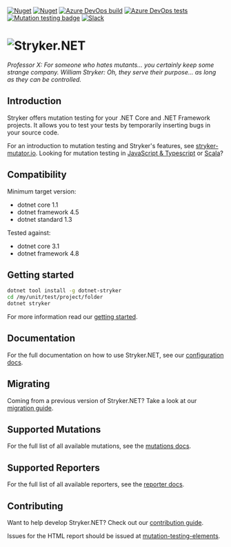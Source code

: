 [![Nuget](https://img.shields.io/nuget/v/dotnet-stryker.svg?color=blue&label=dotnet-stryker&style=flat-square)](https://www.nuget.org/packages/dotnet-stryker/)
[![Nuget](https://img.shields.io/nuget/dt/dotnet-stryker.svg?style=flat-square)](https://www.nuget.org/packages/dotnet-stryker/)
[![Azure DevOps build](https://img.shields.io/azure-devops/build/stryker-mutator/Stryker/4/master.svg?label=Azure%20Pipelines&style=flat-square)](https://dev.azure.com/stryker-mutator/Stryker/_build/latest?definitionId=4)
[![Azure DevOps tests](https://img.shields.io/azure-devops/tests/stryker-mutator/506a1f46-900e-434e-805f-ff8d36fc81af/4/master.svg?compact_message&style=flat-square)](https://dev.azure.com/stryker-mutator/Stryker/_build/latest?definitionId=4)
[![Mutation testing badge](https://img.shields.io/endpoint?style=flat&url=https%3A%2F%2Fbadge-api.stryker-mutator.io%2Fgithub.com%2Fstryker-mutator%2Fstryker-net%2Fmaster)](https://dashboard.stryker-mutator.io/reports/github.com/stryker-mutator/stryker-net/master)
[![Slack](https://img.shields.io/badge/chat-on%20slack-blueviolet?style=flat-square)](https://join.slack.com/t/stryker-mutator/shared_invite/enQtOTUyMTYyNTg1NDQ0LTU4ODNmZDlmN2I3MmEyMTVhYjZlYmJkOThlNTY3NTM1M2QxYmM5YTM3ODQxYmJjY2YyYzllM2RkMmM1NjNjZjM)
# ![S](https://raw.githubusercontent.com/stryker-mutator/stryker-mutator.github.io/6026230eaa82a130950a859e523a703d7f30f291/static/images/stryker-80x80.png)tryker.NET

*Professor X: For someone who hates mutants... you certainly keep some strange company.*
*William Stryker: Oh, they serve their purpose... as long as they can be controlled.*

## Introduction

Stryker offers mutation testing for your .NET Core and .NET Framework projects. It allows you to test your tests by temporarily inserting bugs in your source code.

For an introduction to mutation testing and Stryker's features, see [stryker-mutator.io](https://stryker-mutator.io/). Looking for mutation testing in [JavaScript & Typescript](https://stryker-mutator.github.io/stryker) or [Scala](https://stryker-mutator.github.io/stryker4s)?

## Compatibility

Minimum target version:

- dotnet core 1.1
- dotnet framework 4.5
- dotnet standard 1.3

 Tested against:

- dotnet core 3.1
- dotnet framework 4.8

## Getting started

```bash
dotnet tool install -g dotnet-stryker
cd /my/unit/test/project/folder
dotnet stryker
```

For more information read our [getting started](https://stryker-mutator.io/docs/stryker-net/getting-started).

## Documentation

For the full documentation on how to use Stryker.NET, see our [configuration docs](https://stryker-mutator.io/docs/stryker-net/configuration).

## Migrating

Coming from a previous version of Stryker.NET? Take a look at our [migration guide](https://stryker-mutator.io/docs/stryker-net/migration-guide).

## Supported Mutations

For the full list of all available mutations, see the [mutations docs](https://stryker-mutator.io/docs/stryker-net/mutations).

## Supported Reporters

For the full list of all available reporters, see the [reporter docs](https://stryker-mutator.io/docs/stryker-net/reporters).

## Contributing

Want to help develop Stryker.NET? Check out our [contribution guide](/CONTRIBUTING.md).

Issues for the HTML report should be issued at [mutation-testing-elements](https://github.com/stryker-mutator/mutation-testing-elements).
